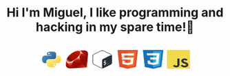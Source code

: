 <div align="center">
  <h1>Hi I'm Miguel, I like programming and hacking in my spare time!👋</h1>
</div>
 <div align="center">
  <br>
  <img align="center" alt="Miguel-Python" height="45" width="55" src="https://raw.githubusercontent.com/devicons/devicon/master/icons/python/python-original.svg">
  <img align="center" alt="Miguel-RUBY" height="45" width="55" src="https://raw.githubusercontent.com/devicons/devicon/master/icons/ruby/ruby-original.svg">
  <img align="center" alt="Miguel-Shell" height="45" width="55" src="https://raw.githubusercontent.com/devicons/devicon/master/icons/bash/bash-original.svg">
  <img align="center" alt="Miguel-HTML" height="45" width="55" src="https://raw.githubusercontent.com/devicons/devicon/master/icons/html5/html5-original.svg">
  <img align="center" alt="Miguel-CSS" height="45" width="55" src="https://raw.githubusercontent.com/devicons/devicon/master/icons/css3/css3-original.svg">
  <img align="center" alt="Miguel-JS" height="45" width="55" src="https://raw.githubusercontent.com/devicons/devicon/master/icons/javascript/javascript-original.svg">
  </div>
